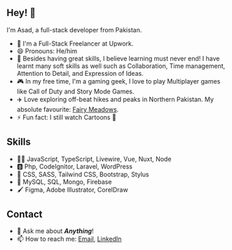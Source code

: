 ## Hey! 👋
I'm Asad, a full-stack developer from Pakistan.

- 🌱 I'm a Full-Stack Freelancer at Upwork.
- 😄 Pronouns: He/him
- 🙅‍ Besides having great skills, I believe learning must never end! I have learnt many soft skills as well such as Collaboration, Time management, Attention to Detail, and Expression of Ideas.
- 🎮 In my free time, I'm a gaming geek, I love to play Multiplayer games like Call of Duty and Story Mode Games.
- ✈️ Love exploring off-beat hikes and peaks in Northern Pakistan. My absolute favourite: [Fairy Meadows](https://github.com/zidsa](https://www.google.com/search?gs_ssp=eJzj4tbP1TcwNLQsqjJKMWD04k1LzCyqVMhNTUzJLy8GAHPhCOE&q=fairy+meadows&rlz=1C5MACD_enPK1040PK1040&oq=fairy+med&aqs=chrome.1.69i57j46i10i433i512j0i10i512l2j46i10i175i199i512i664i665j0i10i512l4.3517j0j7&sourceid=chrome&ie=UTF-8)).
- ⚡ Fun fact: I still watch Cartoons 🥲

## Skills
- 👨‍💻 JavaScript, TypeScript, Livewire, Vue, Nuxt, Node
- 🅱 Php, CodeIgnitor, Laravel, WordPress
- 🍥 CSS, SASS, Tailwind CSS, Bootstrap, Stylus
- 🧳 MySQL, SQL, Mongo, Firebase
- 🖌️ Figma, Adobe Illustrator, CorelDraw

## Contact

- 💬 Ask me about ***Anything***!
- 📫 How to reach me: <a href="mailto:itsasadalihaider@gmail.com">Email</a>, <a href="https://www.linkedin.com/in/asadalihaider/">LinkedIn</a>
